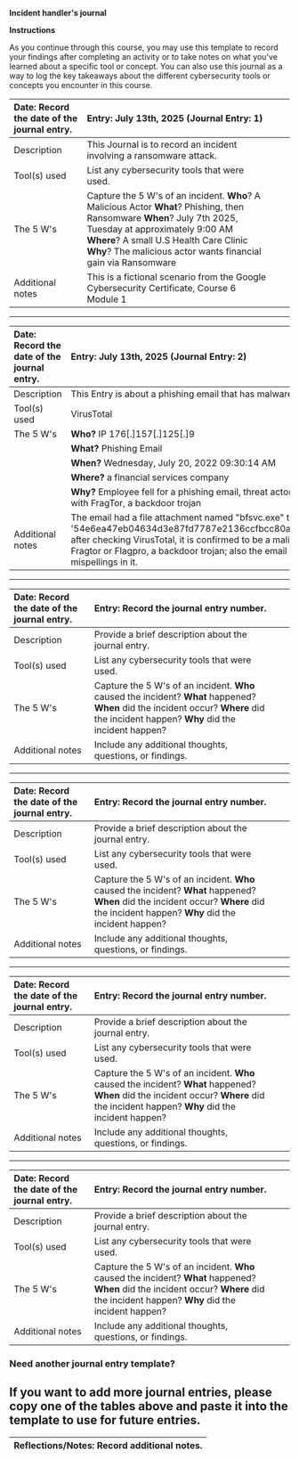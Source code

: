 **Incident handler's journal**

**Instructions**

As you continue through this course, you may use this template to record your findings after completing an activity or to take notes on what you've learned about a specific tool or concept. You can also use this journal as a way to log the key takeaways about the different cybersecurity tools or concepts you encounter in this course.

| Date:  Record the date of the journal entry. | Entry: July 13th, 2025 (Journal Entry: 1) | | |
| :---- | :---- | ----- | ----- |
| Description | This Journal is to record an incident involving a ransomware attack. |  |  |
| Tool(s) used | List any cybersecurity tools that were used. |  |  |
| The 5 W's  | Capture the 5 W's of an incident. **Who**? A Malicious Actor **What**? Phishing, then Ransomware **When**? July 7th 2025, Tuesday at approximately 9:00 AM **Where**? A small U.S Health Care Clinic **Why**? The malicious actor wants financial gain via Ransomware |  |  |
| Additional notes | This is a fictional scenario from the Google Cybersecurity Certificate, Course 6 Module 1 |  |  |

---

| Date:  Record the date of the journal entry. | Entry: July 13th, 2025 (Journal Entry: 2) | | |
| :---- | :---- | ----- | ----- |
| Description | This Entry is about a phishing email that has malware attached to it. |  |  |
| Tool(s) used | VirusTotal |  |  |
| The 5 W's  | **Who?** IP 176[.]157[.]125[.]9 
|            |**What?** Phishing Email 
|            |**When?** Wednesday, July 20, 2022 09:30:14 AM 
|            |**Where?** a financial services company 
|            |**Why?** Employee fell for a phishing email, threat actor wanted sensitive information with FragTor, a backdoor trojan |  |  |
| Additional notes | The email had a file attachment named "bfsvc.exe" that gave a hash output of '54e6ea47eb04634d3e87fd7787e2136ccfbcc80ade34f246a12cf93bab527f6b', after checking VirusTotal, it is confirmed to be a malicious software, specifically Fragtor or Flagpro, a backdoor trojan; also the email had plenty of obvious mispellings in it. |  |  |

---

| Date:  Record the date of the journal entry. | Entry: Record the journal entry number. |  |  |
| :---- | :---- | ----- | ----- |
| Description | Provide a brief description about the journal entry. |  |  |
| Tool(s) used | List any cybersecurity tools that were used. |  |  |
| The 5 W's  | Capture the 5 W's of an incident. **Who** caused the incident? **What** happened? **When** did the incident occur? **Where** did the incident happen? **Why** did the incident happen? |  |  |
| Additional notes | Include any additional thoughts, questions, or findings. |  |  |

---

| Date:  Record the date of the journal entry. | Entry: Record the journal entry number. |  |  |
| :---- | :---- | ----- | ----- |
| Description | Provide a brief description about the journal entry. |  |  |
| Tool(s) used | List any cybersecurity tools that were used. |  |  |
| The 5 W's  | Capture the 5 W's of an incident. **Who** caused the incident? **What** happened? **When** did the incident occur? **Where** did the incident happen? **Why** did the incident happen? |  |  |
| Additional notes | Include any additional thoughts, questions, or findings. |  |  |

---

| Date:  Record the date of the journal entry. | Entry: Record the journal entry number. |  |  |
| :---- | :---- | ----- | ----- |
| Description | Provide a brief description about the journal entry. |  |  |
| Tool(s) used | List any cybersecurity tools that were used. |  |  |
| The 5 W's  | Capture the 5 W's of an incident. **Who** caused the incident? **What** happened? **When** did the incident occur? **Where** did the incident happen? **Why** did the incident happen? |  |  |
| Additional notes | Include any additional thoughts, questions, or findings. |  |  |

---

| Date:  Record the date of the journal entry. | Entry: Record the journal entry number. |  |  |
| :---- | :---- | ----- | ----- |
| Description | Provide a brief description about the journal entry. |  |  |
| Tool(s) used | List any cybersecurity tools that were used. |  |  |
| The 5 W's  | Capture the 5 W's of an incident. **Who** caused the incident? **What** happened? **When** did the incident occur? **Where** did the incident happen? **Why** did the incident happen? |  |  |
| Additional notes | Include any additional thoughts, questions, or findings. |  |  |

### Need another journal entry template?

If you want to add more journal entries, please copy one of the tables above and paste it into the template to use for future entries.  
---

| Reflections/Notes: Record additional notes. |
| :---- |

